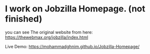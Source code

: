 # I work on Jobzilla Homepage.  **(not finished)**
you can see The original website from here: 
https://thewebmax.org/jobzilla/index.html


Live Demo: 
https://mohammadghnim.github.io/Jobzilla-Homepage/
